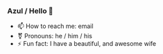 ### Azul / Hello 👋

- 📫 How to reach me: email
- ⚧️ Pronouns: he / him / his
- ⚡ Fun fact: I have a beautiful, and awesome wife
